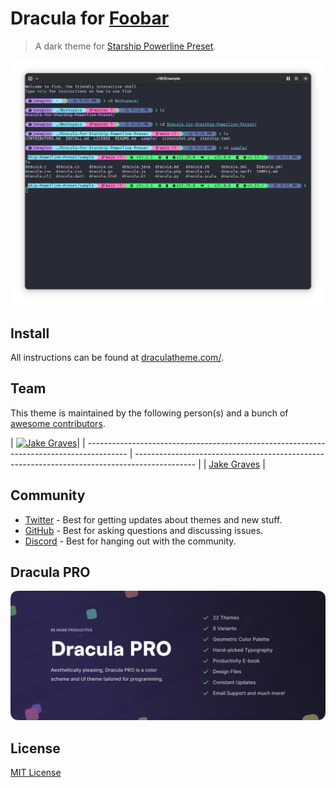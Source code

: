 # Dracula for [Foobar](https://foobar.com)

> A dark theme for [Starship Powerline Preset](https://starship.rs/presets/).

![Screenshot](./screenshot.png)

## Install

All instructions can be found at [draculatheme.com/](https://draculatheme.com/foobar).

## Team

This theme is maintained by the following person(s) and a bunch of [awesome contributors](https://github.com/gillberg1111/Dracula-for-Starship-Powerline-Preset/graphs/contributors).

| [![Jake Graves](https://github.com/gillberg1111.png?size=100)](https://github.com/gillberg1111)| | ---------------------------------------------------------------------------------------- | --------------------------------------------------------------------------------------------- |
| [Jake Graves](https://github.com/gillberg1111)                                               |

## Community

- [Twitter](https://twitter.com/draculatheme) - Best for getting updates about themes and new stuff.
- [GitHub](https://github.com/dracula/dracula-theme/discussions) - Best for asking questions and discussing issues.
- [Discord](https://draculatheme.com/discord-invite) - Best for hanging out with the community.

## Dracula PRO

[![Dracula PRO](./.github/dracula-pro.png)](https://draculatheme.com/pro)

## License

[MIT License](./LICENSE)
